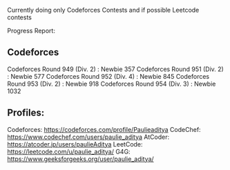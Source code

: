
Currently doing only Codeforces Contests and if possible Leetcode contests

Progress Report:
 ## Codeforces
 Codeforces Round 949 (Div. 2) : Newbie 357
 Codeforces Round 951 (Div. 2) : Newbie 577
 Codeforces Round 952 (Div. 4) : Newbie 845
 Codeforces Round 953 (Div. 2) : Newbie 918
 Codeforces Round 954 (Div. 3) : Newbie 1032

## Profiles:
Codeforces: https://codeforces.com/profile/Paulieaditya
CodeChef: https://www.codechef.com/users/paulie_aditya
AtCoder: https://atcoder.jp/users/paulieAditya
LeetCode: https://leetcode.com/u/paulie_aditya/
G4G: https://www.geeksforgeeks.org/user/paulie_aditya/